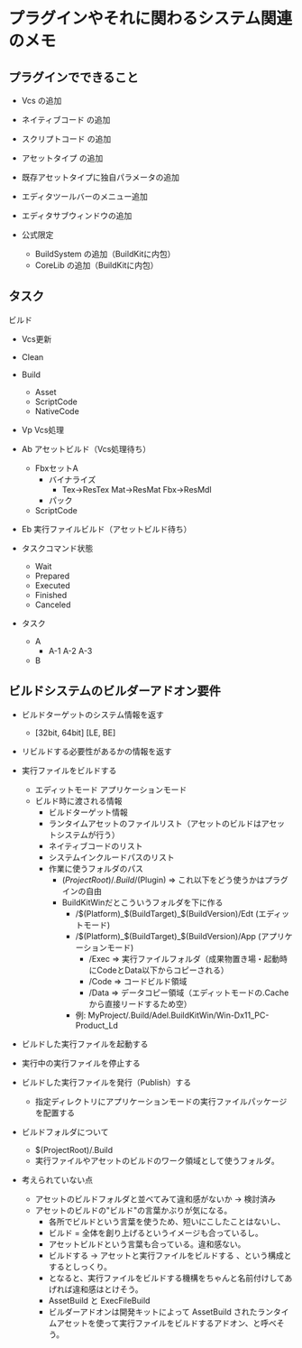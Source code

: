 # プラグインやそれに関わるシステム関連のメモ

## プラグインでできること

- Vcs の追加
- ネイティブコード の追加
- スクリプトコード の追加
- アセットタイプ の追加
- 既存アセットタイプに独自パラメータの追加
- エディタツールバーのメニュー追加
- エディタサブウィンドウの追加

- 公式限定
    - BuildSystem の追加（BuildKitに内包）
    - CoreLib の追加（BuildKitに内包）

## タスク

ビルド
- Vcs更新
- Clean
- Build
    - Asset
    - ScriptCode
    - NativeCode

- Vp Vcs処理
- Ab アセットビルド（Vcs処理待ち）
    - FbxセットA
        - バイナライズ
            - Tex->ResTex Mat->ResMat Fbx->ResMdl
        - パック
    - ScriptCode
- Eb 実行ファイルビルド（アセットビルド待ち）

- タスクコマンド状態
    - Wait
    - Prepared
    - Executed
    - Finished
    - Canceled

- タスク
    - A
        - A-1 A-2 A-3
    - B

## ビルドシステムのビルダーアドオン要件

- ビルドターゲットのシステム情報を返す
    - [32bit, 64bit] [LE, BE]
- リビルドする必要性があるかの情報を返す
- 実行ファイルをビルドする
    - エディットモード アプリケーションモード
    - ビルド時に渡される情報
        - ビルドターゲット情報
        - ランタイムアセットのファイルリスト（アセットのビルドはアセットシステムが行う）
        - ネイティブコードのリスト
        - システムインクルードパスのリスト
        - 作業に使うフォルダのパス
            - $(ProjectRoot)/.Build/$(Plugin) => これ以下をどう使うかはプラグインの自由
            - BuildKitWinだとこういうフォルダを下に作る
                - /$(Platform)_$(BuildTarget)_$(BuildVersion)/Edt (エディットモード)
                - /$(Platform)_$(BuildTarget)_$(BuildVersion)/App (アプリケーションモード)
                    - /Exec => 実行ファイルフォルダ（成果物置き場・起動時にCodeとData以下からコピーされる）
                    - /Code => コードビルド領域
                    - /Data => データコピー領域（エディットモードの.Cacheから直接リードするため空）
                - 例: MyProject/.Build/Adel.BuildKitWin/Win-Dx11_PC-Product_Ld
- ビルドした実行ファイルを起動する
- 実行中の実行ファイルを停止する
- ビルドした実行ファイルを発行（Publish）する
    - 指定ディレクトリにアプリケーションモードの実行ファイルパッケージを配置する

- ビルドフォルダについて
    - $(ProjectRoot)/.Build
    - 実行ファイルやアセットのビルドのワーク領域として使うフォルダ。

- 考えられていない点
    - アセットのビルドフォルダと並べてみて違和感がないか -> 検討済み
    - アセットのビルドの"ビルド"の言葉かぶりが気になる。
        - 各所でビルドという言葉を使うため、短いにこしたことはないし、
        - ビルド = 全体を創り上げるというイメージも合っているし。
        - アセットビルドという言葉も合っている。違和感ない。
        - ビルドする → アセットと実行ファイルをビルドする 、という構成とするとしっくり。
        - となると、実行ファイルをビルドする機構をちゃんと名前付けしてあげれば違和感はとけそう。
        - AssetBuild と ExecFileBuild 
        - ビルダーアドオンは開発キットによって AssetBuild されたランタイムアセットを使って実行ファイルをビルドするアドオン、と呼べそう。

